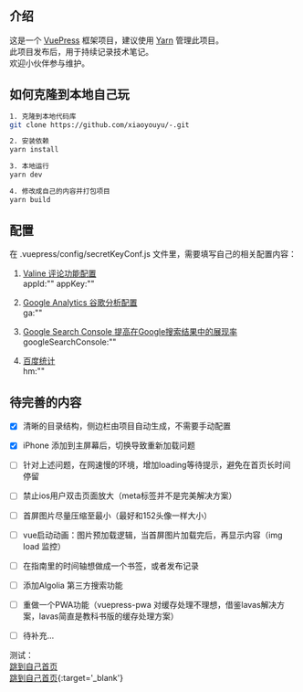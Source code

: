 ## 介绍

这是一个 [VuePress](https://v1.vuepress.vuejs.org/zh/) 框架项目，建议使用 [Yarn](https://yarn.bootcss.com/) 管理此项目。    
此项目发布后，用于持续记录技术笔记。    
欢迎小伙伴参与维护。    


## 如何克隆到本地自己玩

```bash
1. 克隆到本地代码库
git clone https://github.com/xiaoyouyu/-.git

2. 安装依赖
yarn install

3. 本地运行
yarn dev

4. 修改成自己的内容并打包项目
yarn build
```

## 配置

在 .vuepress/config/secretKeyConf.js 文件里，需要填写自己的相关配置内容：

1. [Valine 评论功能配置](https://valine.js.org/quickstart.html)    
   appId:""
   appKey:""

2. [Google Analytics 谷歌分析配置](https://support.google.com/analytics)    
   ga:""

3. [Google Search Console 提高在Google搜索结果中的展现率](https://search.google.com/search-console/about)     
   googleSearchConsole:""

4. [百度统计](https://mtj.baidu.com/web/welcome/login)     
   hm:""

## 待完善的内容

- [x] 清晰的目录结构，侧边栏由项目自动生成，不需要手动配置
- [x] iPhone 添加到主屏幕后，切换导致重新加载问题
- [ ] 针对上述问题，在网速慢的环境，增加loading等待提示，避免在首页长时间停留
- [ ] 禁止ios用户双击页面放大（meta标签并不是完美解决方案）
- [ ] 首屏图片尽量压缩至最小（最好和152头像一样大小）
- [ ] vue启动动画：图片预加载逻辑，当首屏图片加载完后，再显示内容（img load 监控）
- [ ] 在指南里的时间轴想做成一个书签，或者发布记录
- [ ] 添加Algolia	第三方搜索功能
- [ ] 重做一个PWA功能（vuepress-pwa 对缓存处理不理想，借鉴lavas解决方案，lavas简直是教科书版的缓存处理方案）
- [ ] 待补充...


测试：  
<a href="https://xiaoyouyu.github.io/" target="_blank" >跳到自己首页</a>    
[跳到自己首页](https://xiaoyouyu.github.io/){:target='_blank'}